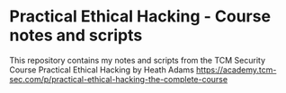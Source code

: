 # Practical Ethical Hacking - Course notes and scripts

This repository contains my notes and scripts from the TCM Security Course Practical Ethical Hacking by Heath Adams
https://academy.tcm-sec.com/p/practical-ethical-hacking-the-complete-course
